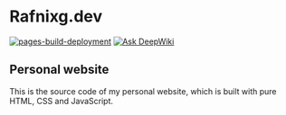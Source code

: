 # Rafnixg.dev
[![pages-build-deployment](https://github.com/rafnixg/rafnixg.github.io/actions/workflows/pages/pages-build-deployment/badge.svg?branch=main)](https://github.com/rafnixg/rafnixg.github.io/actions/workflows/pages/pages-build-deployment)
[![Ask DeepWiki](https://deepwiki.com/badge.svg)](https://deepwiki.com/rafnixg/rafnixg.github.io)

## Personal website

This is the source code of my personal website, which is built with pure HTML, CSS and JavaScript.
